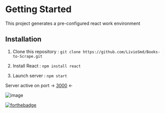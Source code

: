 # Getting Started 

This project generates a pre-configured react work environment

## Installation

1. Clone this repository : `git clone https://github.com/LivioSmd/Books-to-Scrape.git`

2. Install React : `npm install react`

3. Launch server : `npm start`

Server active on port -> [3000](http://localhost:3000/) <-

![image](https://img.shields.io/badge/Gmail-D14836?style=for-the-badge&logo=gmail&logoColor=white)

[![forthebadge](https://forthebadge.com/images/badges/uses-brains.svg)](https://forthebadge.com)
